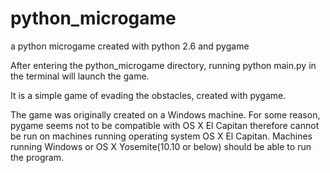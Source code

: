 # python_microgame
a python microgame created with python 2.6 and pygame

After entering the python_microgame directory, running python main.py in the terminal will launch the game.

It is a simple game of evading the obstacles, created with pygame.

The game was originally created on a Windows machine. For some reason, pygame seems not to be compatible with OS X El Capitan
therefore cannot be run on machines running operating system OS X El Capitan. Machines running Windows or OS X Yosemite(10.10 or below) should be able to run the program.





